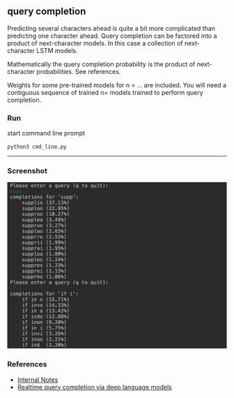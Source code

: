 query completion
---

Predicting several characters ahead is quite a bit more complicated than predicting one character ahead.
Query completion can be factored into a product of next-character models. In this case a collection of next-character LSTM models. 

Mathematically the query completion probability is the product of next-character probabilities. See references.

Weights for some pre-trained models for n = ... are included.
You will need a contiguous sequence of trained n= models trained to perform query completion.


### Run

start command line prompt

``` 
python3 cmd_line.py
```
----

### Screenshot

![query completion](./resources/querycompl.png)


### References
* [Internal Notes](www.redwrasse.io/supplementals/querycompletion)
* [Realtime query completion via deep language models](https://sigir-ecom.github.io/ecom18Papers/paper24.pdf)
